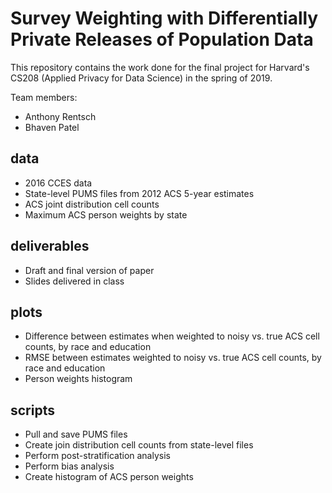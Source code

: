 # Survey Weighting with Differentially Private Releases of Population Data

This repository contains the work done for the final project for Harvard's CS208 (Applied Privacy for Data Science) in the spring of 2019.

Team members:
- Anthony Rentsch
- Bhaven Patel

## data
- 2016 CCES data
- State-level PUMS files from 2012 ACS 5-year estimates
- ACS joint distribution cell counts
- Maximum ACS person weights by state

## deliverables
- Draft and final version of paper
- Slides delivered in class 

## plots
- Difference between estimates when weighted to noisy vs. true ACS cell counts, by race and education
- RMSE between estimates weighted to noisy vs. true ACS cell counts, by race and education
- Person weights histogram

## scripts
- Pull and save PUMS files
- Create join distribution cell counts from state-level files
- Perform post-stratification analysis
- Perform bias analysis
- Create histogram of ACS person weights